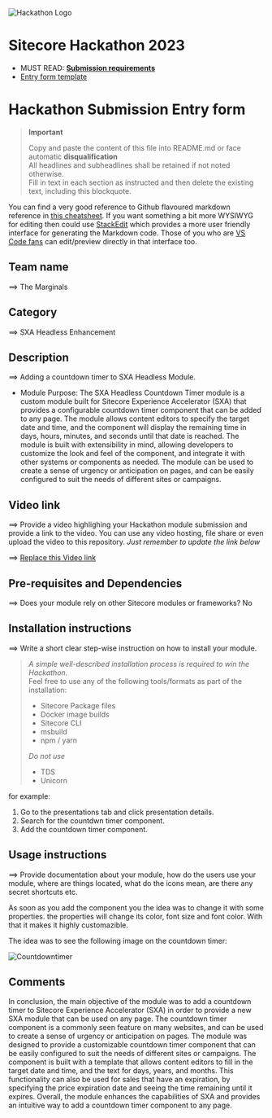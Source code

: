 ![Hackathon Logo](docs/images/hackathon.png?raw=true "Hackathon Logo")
# Sitecore Hackathon 2023

- MUST READ: **[Submission requirements](SUBMISSION_REQUIREMENTS.md)**
- [Entry form template](ENTRYFORM.md)
  
# Hackathon Submission Entry form

> __Important__  
> 
> Copy and paste the content of this file into README.md or face automatic __disqualification__  
> All headlines and subheadlines shall be retained if not noted otherwise.  
> Fill in text in each section as instructed and then delete the existing text, including this blockquote.

You can find a very good reference to Github flavoured markdown reference in [this cheatsheet](https://github.com/adam-p/markdown-here/wiki/Markdown-Cheatsheet). If you want something a bit more WYSIWYG for editing then could use [StackEdit](https://stackedit.io/app) which provides a more user friendly interface for generating the Markdown code. Those of you who are [VS Code fans](https://code.visualstudio.com/docs/languages/markdown#_markdown-preview) can edit/preview directly in that interface too.

## Team name
⟹ The Marginals

## Category
⟹ SXA Headless Enhancement

## Description
⟹ Adding a countdown timer to SXA Headless Module.   

  - Module Purpose:
 The SXA Headless Countdown Timer module is a custom module built for Sitecore Experience Accelerator (SXA) that provides a configurable countdown timer component that can be added to any page. The module allows content editors to specify the target date and time, and the component will display the remaining time in days, hours, minutes, and seconds until that date is reached. The module is built with extensibility in mind, allowing developers to customize the look and feel of the component, and integrate it with other systems or components as needed. The module can be used to create a sense of urgency or anticipation on pages, and can be easily configured to suit the needs of different sites or campaigns.
  

## Video link
⟹ Provide a video highlighing your Hackathon module submission and provide a link to the video. You can use any video hosting, file share or even upload the video to this repository. _Just remember to update the link below_

⟹ [Replace this Video link](#video-link)

## Pre-requisites and Dependencies

⟹ Does your module rely on other Sitecore modules or frameworks?
No

## Installation instructions
⟹ Write a short clear step-wise instruction on how to install your module.  

> _A simple well-described installation process is required to win the Hackathon._  
> Feel free to use any of the following tools/formats as part of the installation:
> - Sitecore Package files
> - Docker image builds
> - Sitecore CLI
> - msbuild
> - npm / yarn
> 
> _Do not use_
> - TDS
> - Unicorn
 
for example:

1. Go to the presentations tab and click presentation details.
2. Search for the countdwn timer component.
3. Add the countdown timer component.  

## Usage instructions
⟹ Provide documentation about your module, how do the users use your module, where are things located, what do the icons mean, are there any secret shortcuts etc.

As soon as you add the component you the idea was to change it with some properties. the properties will change its color, font size and font color. With that it makes it highly customazible. 


The idea was to see the following image on the countdown timer:

![Countdowntimer](https://thiscatdoesnotexist.com/)


## Comments
In conclusion, the main objective of the module was to add a countdown timer to Sitecore Experience Accelerator (SXA) in order to provide a new SXA module that can be used on any page. The countdown timer component is a commonly seen feature on many websites, and can be used to create a sense of urgency or anticipation on pages. The module was designed to provide a customizable countdown timer component that can be easily configured to suit the needs of different sites or campaigns. The component is built with a template that allows content editors to fill in the target date and time, and the text for days, years, and months. This functionality can also be used for sales that have an expiration, by specifying the price expiration date and seeing the time remaining until it expires. Overall, the module enhances the capabilities of SXA and provides an intuitive way to add a countdown timer component to any page.
